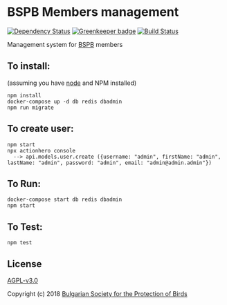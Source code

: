# BSPB Members management

[![Dependency Status](https://david-dm.org/BspbOrg/members-server.svg?style=flat-square)](https://david-dm.org/BspbOrg/members-server)
[![Greenkeeper badge](https://badges.greenkeeper.io/BspbOrg/members-server.svg)](https://greenkeeper.io/)
[![Build Status](https://travis-ci.org/BspbOrg/members-server.svg?branch=master)](https://travis-ci.org/BspbOrg/members-server)

Management system for [BSPB](http://bspb.org/) members

## To install:
(assuming you have [node](http://nodejs.org/) and NPM installed)

```
npm install
docker-compose up -d db redis dbadmin
npm run migrate
```

## To create user:

```
npm start
npx actionhero console
  --> api.models.user.create ({username: "admin", firstName: "admin", lastName: "admin", password: "admin", email: "admin@admin.admin"})
```
## To Run:

```
docker-compose start db redis dbadmin
npm start
```

## To Test:
`npm test`

## License

[AGPL-v3.0](LICENSE)

Copyright (c) 2018 [Bulgarian Society for the Protection of Birds](http://bspb.org)
